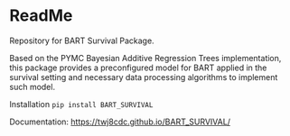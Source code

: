 # ReadMe

Repository for BART Survival Package. 

Based on the PYMC Bayesian Additive Regression Trees implementation, this package provides a preconfigured model for BART applied in the survival setting and necessary data processing algorithms to implement such model.

Installation
`pip install BART_SURVIVAL`

Documentation:
https://twj8cdc.github.io/BART_SURVIVAL/